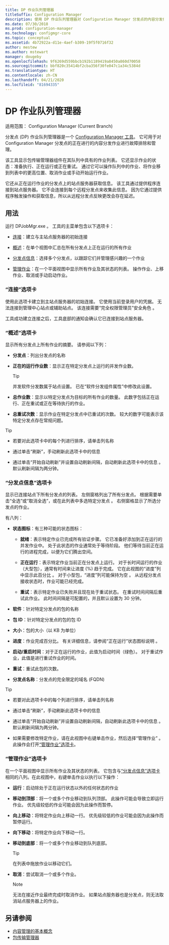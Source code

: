 ```yaml
---
title: DP 作业队列管理器
titleSuffix: Configuration Manager
description: 使用 DP 作业队列管理器对 Configuration Manager 分发点的内容分发作业进行故障排除和管理。
ms.date: 07/30/2018
ms.prod: configuration-manager
ms.technology: configmgr-core
ms.topic: conceptual
ms.assetid: 4b72922a-d11e-4aef-b309-19f5f0716f32
author: mestew
ms.author: mstewart
manager: dougeby
ms.openlocfilehash: 9f6269d559bbcb192b1189419a8450a860d70058
ms.sourcegitcommit: bbf820c35414bf2cba356f30fe047c1a34c5384d
ms.translationtype: HT
ms.contentlocale: zh-CN
ms.lasthandoff: 04/21/2020
ms.locfileid: "81694335"
---
```

# <a name="dp-job-queue-manager"></a>DP 作业队列管理器

适用范围：  Configuration Manager (Current Branch)

分发点 (DP) 作业队列管理器是一个 [Configuration Manager 工具](tools.md)。 它可用于对 Configuration Manager 分发点的正在进行的内容分发作业进行故障排除和管理。 

该工具显示包传输管理器组件在其队列中具有的作业列表。 它还显示作业的状态：准备执行、正在运行或正在重试。 通过它可以操作队列中的作业、将作业移到列表中的更高位置、取消作业或手动开始运行作业。

它还从正在运行作业的分发点上的站点服务器获取信息。 该工具通过提供程序连接到站点服务器。 它不会连接到每个远程分发点来收集此信息。 因为它通过提供程序触发操作和获取信息，所以从远程分发点反映更改会存在延迟。



## <a name="usage"></a>用法

运行 DPJobMgr.exe  。 工具的主菜单包含以下选项卡： 

- [连接](#bkmk_connect)：建立与主站点服务器的初始连接  

- [概述](#bkmk_overview)：在单个视图中汇总在所有分发点上正在运行的所有作业  

- [分发点信息](#bkmk_dp-info)：选择多个分发点，以跟踪它们并管理感兴趣的一个作业  

- [管理作业](#bkmk_manage-jobs)：在一个平面视图中显示所有作业及其状态的列表。 操作作业、上移作业、取消或手动启动作业。  


### <a name="connect-tab"></a><a name="bkmk_connect"></a>“连接”选项卡

使用此选项卡建立到主站点服务器的初始连接。 它使用当前登录用户的凭据。 无法连接到管理中心站点或辅助站点。 该连接需要“完全权限管理员”安全角色  。

工具成功建立连接之后，工具底部的通知会确认它已连接到站点服务器。 


### <a name="overview-tab"></a><a name="bkmk_overview"></a>“概述”选项卡

显示所有分发点上所有作业的摘要。 请参阅以下列：  

- **分发点**：列出分发点的名称  

- **正在的运行作业数**：显示正在特定分发点上运行的并发作业数。  

    > [!Tip]  
    > 并发软件分发数属于站点设置。 已在“软件分发组件属性”中修改此设置。  

- **总作业数**：显示以特定分发点为目标的所有作业的数量。 此数字包括正在运行、正在重试或正在等待执行的作业。  

- **总重试次数**：显示作业在特定分发点中已重试的次数。 较大的数字可能表示该特定分发点存在常规问题。  


> [!Tip]  
> - 若要对此选项卡中的每个列进行排序，请单击列名称  
> 
> - 通过单击“刷新”，手动刷新此选项卡中的信息   
> 
> - 通过单击“开始自动刷新”并设置自动刷新间隔，自动刷新此选项卡中的信息  。 默认刷新间隔为两分钟。  


### <a name="distribution-point-info-tab"></a><a name="bkmk_dp-info"></a>“分发点信息”选项卡

显示已连接站点下所有分发点的列表。 左侧窗格列出了所有分发点。 根据需要单击“全选”或“取消全选”，或在此列表中多选特定分发点   。 右侧窗格显示了所选分发点的作业。

有八列：  

- **状态图标**：有三种可能的状态图标：  

    - **就绪**：表示特定作业已完成所有验证步骤。 它已准备好添加到正在运行的并发作业中。 处于此状态的作业通常处于等待阶段。 他们等待当前正在运行的进程完成，以便为它们腾出空间。  

    - **正在运行**：表示特定作业当前正在分发点上运行。 对于长时间运行的作业（大型包），通常有时间来让进度 (%) 趋于完成。 它在此视图的“进度”列中显示此百分比  。 对于小型包，“进度”列可能保持为空  。 从远程分发点接收状态时，作业可能已经完成。  

    - **重试**：表示特定作业已失败并且现在处于重试状态。 在重试时间间隔后重试此作业。 此时间间隔是可配置的，并且默认设置为 30 分钟。  

- **软件**：针对特定分发点的包的名称  

- **包 ID**：针对特定分发点的包的包 ID  

- **大小**：包的大小（以 KB 为单位）  

- **进度**：作业完成百分比。 有关详细信息，请参阅“正在运行”状态图标说明  。  

- **启动/重启时间**：对于正在运行的作业，此值为启动时间（绿色）。 对于重试作业，此值是进行重试作业的时间。  

- **重试**：重试此包的次数。  

- **分发点名称**：分发点的完全限定的域名 (FQDN)  

> [!Tip]  
> - 若要对此选项卡中的每个列进行排序，请单击列名称  
> 
> - 通过单击“刷新”，手动刷新此选项卡中的信息   
> 
> - 通过单击“开始自动刷新”并设置自动刷新间隔，自动刷新此选项卡中的信息  。 默认刷新间隔为两分钟。  
> 
> - 如果需要修改特定作业，请在此视图中右键单击作业，然后选择“管理作业”  。 此操作会打开[“管理作业”选项卡](#bkmk_manage-jobs)。  


### <a name="manage-jobs-tab"></a><a name="bkmk_manage-jobs"></a>“管理作业”选项卡

在一个平面视图中显示所有作业及其状态的列表。 它包含与[“分发点信息”选项卡](#bkmk_dp-info)相同的八列。在此视图中，右键单击作业以执行以下操作：  

- **运行**：启动除处于正在运行状态以外的任何状态的作业  

- **移动到顶部**：将一个或多个作业移动到队列顶部。 此操作可能会导致立即运行作业。 优先级较低的作业可能会因为此操作而暂停。  

- **向上移动**：将特定作业向上移动一行。 优先级较低的作业可能会因为此操作而暂停运行。  

- **向下移动**：将特定作业向下移动一行。  

- **移动到底部**：将一个或多个作业移动到队列底部。  

    > [!Tip]  
    > 在列表中拖放作业以移动它们。  

- **取消**：尝试取消一个或多个作业。  

    > [!Note]  
    > 无法在接近作业最终完成时取消作业。 如果站点服务器也是分发点，则无法取消站点服务器上的作业。  



## <a name="see-also"></a>另请参阅

- [内容管理的基本概念](../plan-design/hierarchy/fundamental-concepts-for-content-management.md)
- [包传输管理器](../plan-design/hierarchy/package-transfer-manager.md)
